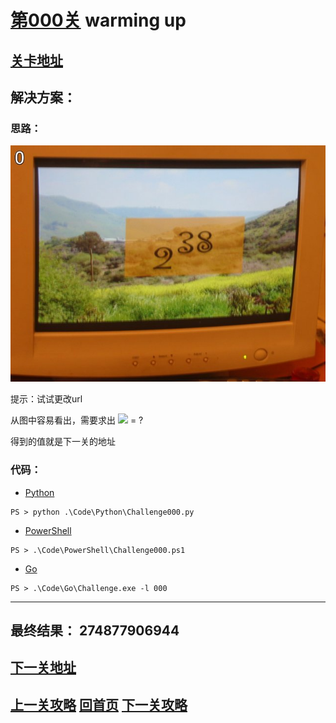 # [第000关][1] warming up

## [关卡地址][1]

## 解决方案：

### 思路：

![warming up][a]

提示：试试更改url

从图中容易看出，需要求出 <img src="http://latex.codecogs.com/gif.latex?2^{38}" border="0"/> = ?

得到的值就是下一关的地址

### 代码：

* [Python][2]

```
PS > python .\Code\Python\Challenge000.py
```

* [PowerShell][3]

```
PS > .\Code\PowerShell\Challenge000.ps1
```

* [Go][4]

```
PS > .\Code\Go\Challenge.exe -l 000
```

---
## 最终结果： 274877906944

## [下一关地址][5]

## [上一关攻略][6] [回首页][7] [下一关攻略][8]

[1]: http://www.pythonchallenge.com/pc/def/0.html
[2]: ../Code/Python/Challenge000.py "点我查看源码"
[3]: ../Code/PowerShell/Challenge000.ps1 "点我查看源码"
[4]: ../Code/Go/Challenge000.go "点我查看源码"
[5]: http://www.pythonchallenge.com/pc/def/274877906944.html
[6]: # "上一关攻略"
[7]: ../README.md "回首页"
[8]: ./Challenge001.md "下一关攻略"

[a]: ../Image/000/calc.jpg "warming up"
